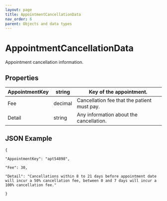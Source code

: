 ```yaml
---
layout: page
title: AppointmentCancellationData
nav_order: 6
parent: Objects and data types
---
```


# AppointmentCancellationData

Appointment cancellation information.

## Properties

| AppointmentKey | string | Key of the appointment. |
| --- | --- | --- |
| Fee | decimal | Cancellation fee that the patient must pay. |
| Detail | string | Any information about the cancellation. |

## JSON Example

```
{

"AppointmentKey": "apt54898",

"Fee": 30,

"Detail": "Cancellations within 8 to 21 days before appointment date will incur a 50% cancellation fee, between 0 and 7 days will incur a 100% cancellation fee."

}
```
